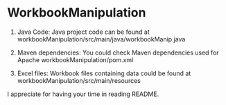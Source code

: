 # WorkbookManipulation

1. Java Code:
Java project code can be found at workbookManipulation/src/main/java/workbookManip.java

2. Maven dependencies:
You could check Maven dependencies used for Apache workbookManipulation/pom.xml

3. Excel files:
Workbook files containing data could be found at workbookManipulation/src/main/resources

I appreciate for having your time in reading README.
